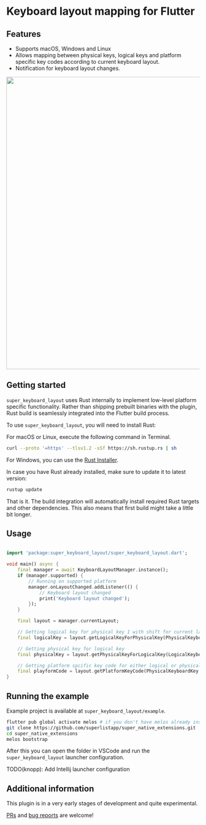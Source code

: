 # Keyboard layout mapping for Flutter

## Features

- Supports macOS, Windows and Linux
- Allows mapping between physical keys, logical keys and platform specific key codes according to current keyboard layout.
- Notification for keyboard layout changes.

<img src="https://user-images.githubusercontent.com/96958/189333008-04ac239e-07d9-49c1-90ef-6bfe4bd4c86d.png" width="762">

## Getting started

`super_keyboard_layout` uses Rust internally to implement low-level platform specific functionality. Rather than shipping prebuilt binaries with the plugin, Rust build is seamlessly integrated into the Flutter build process.

To use `super_keyboard_layout`, you will need to install Rust:

For macOS or Linux, execute the following command in Terminal.
```bash
curl --proto '=https' --tlsv1.2 -sSf https://sh.rustup.rs | sh
```
For Windows, you can use the [Rust Installer](https://static.rust-lang.org/rustup/dist/x86_64-pc-windows-msvc/rustup-init.exe).

In case you have Rust already installed, make sure to update it to latest version:

```bash
rustup update
```

That is it. The build integration will automatically install required Rust targets and other dependencies. This also means that first build might take a little bit longer.

## Usage

```dart

import 'package:super_keyboard_layout/super_keyboard_layout.dart';

void main() async {
    final manager = await KeyboardLayoutManager.instance();
    if (manager.supported) {
        // Running on supported platform
        manager.onLayoutChanged.addListener(() {
            // Keyboard layout changed
            print('Keyboard layout changed');
        });
    }

    final layout = manager.currentLayout;

    // Getting logical key for physical key 1 with shift for current layout
    final logicalKey = layout.getLogicalKeyForPhysicalKey(PhysicalKeyboardKey.digit1, shift: true);

    // Getting physical key for logical key
    final physicalKey = layout.getPhysicalKeyForLogicalKey(LogicalKeyboardKey.keyA);

    // Getting platform spcific key code for either logical or physical key
    final playformCode = layout.getPlatformKeyCode(PhysicalKeyboardKey.digit1);
}

```

## Running the example

Example project is available at `super_keyboard_layout/example`.

```bash
flutter pub global activate melos # if you don't have melos already installed
git clone https://github.com/superlistapp/super_native_extensions.git
cd super_native_extensions
melos bootstrap
```

After this you can open the folder in VSCode and run the `super_keyboard_layout` launcher configuration.

TODO(knopp): Add Intellij launcher configuration

## Additional information

This plugin is in a very early stages of development and quite experimental.

[PRs](https://github.com/superlistapp/super_native_extensions/pulls) and [bug reports](https://github.com/superlistapp/super_native_extensions/issues) are welcome!
